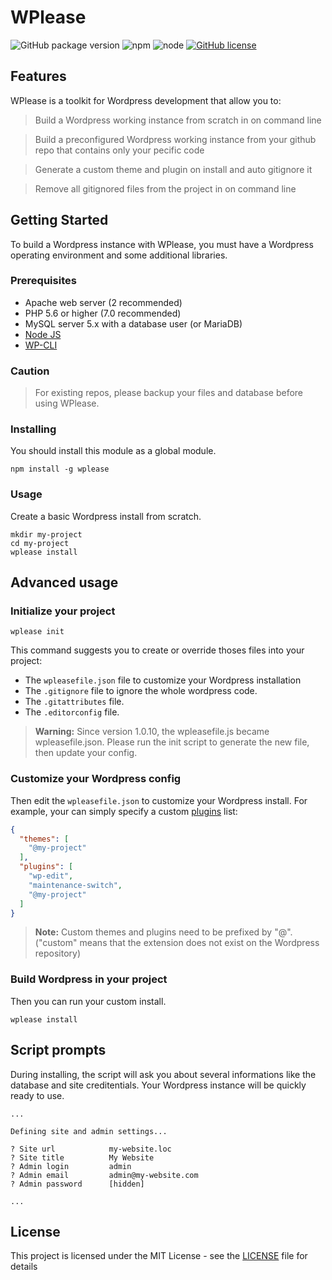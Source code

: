 # WPlease

![GitHub package version](https://img.shields.io/github/package-json/v/badges/shields.svg?style=flat-square)
![npm](https://img.shields.io/npm/v/npm.svg?style=flat-square)
![node](https://img.shields.io/node/v/passport.svg?style=flat-square)
[![GitHub license](https://img.shields.io/github/license/fugudesign/wplease.svg?style=flat-square)](https://github.com/fugudesign/wplease/blob/master/LICENSE)


## Features

WPlease is a toolkit for Wordpress development that allow you to:

> Build a Wordpress working instance from scratch in on command line

> Build a preconfigured Wordpress working instance from your github repo that contains only your pecific code

> Generate a custom theme and plugin on install and auto gitignore it

> Remove all gitignored files from the project in on command line

## Getting Started

To build a Wordpress instance with WPlease, you must have a Wordpress operating environment and some additional libraries.

### Prerequisites

* Apache web server (2 recommended)
* PHP 5.6 or higher (7.0 recommended)
* MySQL server 5.x with a database user (or MariaDB)
* [Node JS](https://nodejs.org/)
* [WP-CLI](https://wp-cli.org/)

### Caution
> For existing repos, please backup your files and database before using WPlease.

### Installing

You should install this module as a global module.

```
npm install -g wplease
```

### Usage

Create a basic Wordpress install from scratch.
```
mkdir my-project
cd my-project
wplease install
```

## Advanced usage

### Initialize your project

```
wplease init
```
This command suggests you to create or override thoses files into your project: 
- The `wpleasefile.json` file to customize your Wordpress installation 
- The `.gitignore` file to ignore the whole wordpress code.
- The `.gitattributes` file.
- The `.editorconfig` file.

> **Warning:**
> Since version 1.0.10, the wpleasefile.js became wpleasefile.json. Please run the init script to generate the new file, then update your config.

### Customize your Wordpress config

Then edit the `wpleasefile.json` to customize your Wordpress install.
For example, your can simply specify a custom [plugins](https://wordpress.org/plugins/) list:
```json
{
  "themes": [
    "@my-project"
  ],
  "plugins": [
    "wp-edit",
    "maintenance-switch",
    "@my-project"
  ]
}
```
> **Note:** 
> Custom themes and plugins need to be prefixed by "@". ("custom" means that the extension does not exist on the Wordpress repository)

### Build Wordpress in your project

Then you can run your custom install.

```
wplease install
```

## Script prompts

During installing, the script will ask you about several informations like the database and site creditentials. Your Wordpress instance will be quickly ready to use.

```
...

Defining site and admin settings...

? Site url            my-website.loc
? Site title          My Website
? Admin login         admin
? Admin email         admin@my-website.com
? Admin password      [hidden]

...
```

## License

This project is licensed under the MIT License - see the [LICENSE](LICENSE) file for details
